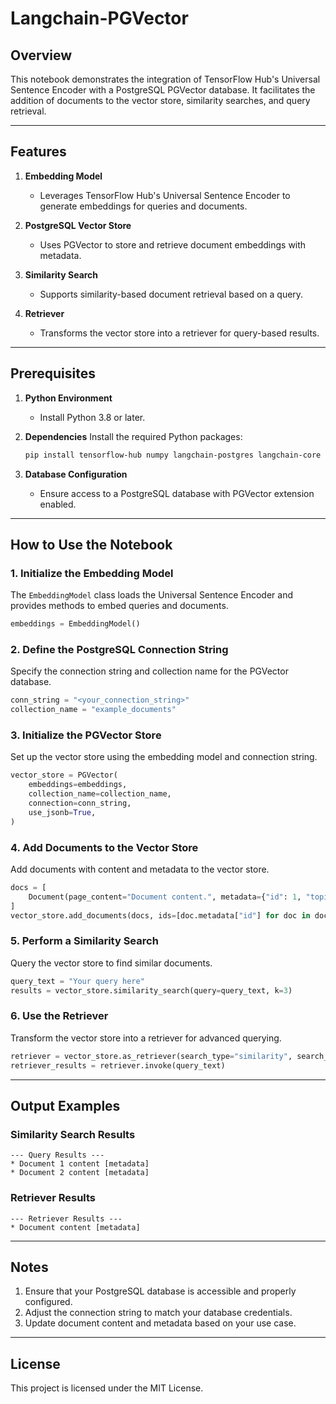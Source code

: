 # Langchain-PGVector
## Overview
This notebook demonstrates the integration of TensorFlow Hub's Universal Sentence Encoder with a PostgreSQL PGVector database. It facilitates the addition of documents to the vector store, similarity searches, and query retrieval.

---

## Features
1. **Embedding Model**
   - Leverages TensorFlow Hub's Universal Sentence Encoder to generate embeddings for queries and documents.

2. **PostgreSQL Vector Store**
   - Uses PGVector to store and retrieve document embeddings with metadata.

3. **Similarity Search**
   - Supports similarity-based document retrieval based on a query.

4. **Retriever**
   - Transforms the vector store into a retriever for query-based results.

---

## Prerequisites
1. **Python Environment**
   - Install Python 3.8 or later.

2. **Dependencies**
   Install the required Python packages:
   ```bash
   pip install tensorflow-hub numpy langchain-postgres langchain-core
   ```

3. **Database Configuration**
   - Ensure access to a PostgreSQL database with PGVector extension enabled.

---

## How to Use the Notebook

### 1. Initialize the Embedding Model
The `EmbeddingModel` class loads the Universal Sentence Encoder and provides methods to embed queries and documents.
```python
embeddings = EmbeddingModel()
```

### 2. Define the PostgreSQL Connection String
Specify the connection string and collection name for the PGVector database.
```python
conn_string = "<your_connection_string>"
collection_name = "example_documents"
```

### 3. Initialize the PGVector Store
Set up the vector store using the embedding model and connection string.
```python
vector_store = PGVector(
    embeddings=embeddings,
    collection_name=collection_name,
    connection=conn_string,
    use_jsonb=True,
)
```

### 4. Add Documents to the Vector Store
Add documents with content and metadata to the vector store.
```python
docs = [
    Document(page_content="Document content.", metadata={"id": 1, "topic": "example"})
]
vector_store.add_documents(docs, ids=[doc.metadata["id"] for doc in docs])
```

### 5. Perform a Similarity Search
Query the vector store to find similar documents.
```python
query_text = "Your query here"
results = vector_store.similarity_search(query=query_text, k=3)
```

### 6. Use the Retriever
Transform the vector store into a retriever for advanced querying.
```python
retriever = vector_store.as_retriever(search_type="similarity", search_kwargs={"k": 1})
retriever_results = retriever.invoke(query_text)
```

---

## Output Examples
### Similarity Search Results
```plaintext
--- Query Results ---
* Document 1 content [metadata]
* Document 2 content [metadata]
```

### Retriever Results
```plaintext
--- Retriever Results ---
* Document content [metadata]
```

---

## Notes
1. Ensure that your PostgreSQL database is accessible and properly configured.
2. Adjust the connection string to match your database credentials.
3. Update document content and metadata based on your use case.

---

## License
This project is licensed under the MIT License.

